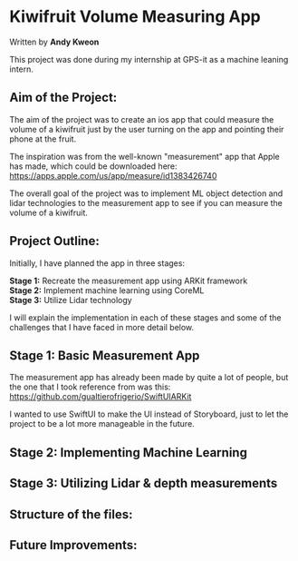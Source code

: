 # Kiwifruit Volume Measuring App

Written by **Andy Kweon** <br />

This project was done during my internship at GPS-it as a machine leaning intern.

## Aim of the Project:

The aim of the project was to create an ios app that could measure the volume of a kiwifruit just by the user turning on the app and pointing their phone at the fruit. 

The inspiration was from the well-known "measurement" app that Apple has made, which could be downloaded here: https://apps.apple.com/us/app/measure/id1383426740

The overall goal of the project was to implement ML object detection and lidar technologies to the measurement app to see if you can measure the volume of a kiwifruit.

## Project Outline:
Initially, I have planned the app in three stages:

**Stage 1:** Recreate the measurement app using ARKit framework <br />
**Stage 2:** Implement machine learning using CoreML <br />
**Stage 3:** Utilize Lidar technology <br />

I will explain the implementation in each of these stages and some of the challenges that I have faced in more detail below.

## Stage 1: Basic Measurement App

The measurement app has already been made by quite a lot of people, but the one that I took reference from was this: https://github.com/gualtierofrigerio/SwiftUIARKit

I wanted to use SwiftUI to make the UI instead of Storyboard, just to let the project to be a lot more manageable in the future. 

## Stage 2: Implementing Machine Learning

## Stage 3: Utilizing Lidar & depth measurements

## Structure of the files:

## Future Improvements:

